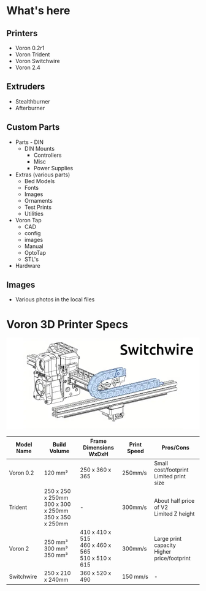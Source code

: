 # What's here

## Printers  
   * Voron 0.2r1
   * Voron Trident
   * Voron Switchwire 
   * Voron 2.4

## Extruders  
   * Stealthburner
   * Afterburner 

## Custom Parts  
   * Parts - DIN  
      *  DIN Mounts  
         * Controllers
         * Misc
         * Power Supplies
   * Extras (various parts)  
      * Bed Models
      * Fonts
      * Images
      * Ornaments
      * Test Prints
      * Utilities
   * Voron Tap  
      * CAD
      * config
      * images
      * Manual
      * OptoTap
      * STL's
   * Hardware

## Images  
   * Various photos in the local files
   
# Voron 3D Printer Specs

<img src="images/iso-v.webp" title="Voron Specs" />

| Model Name | Build Volume | Frame Dimensions<br> WxDxH | Print Speed | Pros/Cons |
|------------|--------------|------------|-------------|--------------|
| Voron 0.2 |  120 mm³ | 250 x 360 x 365 | 250mm/s | Small cost/footprint<br> Limited print size |
| Trident | 250 x 250 x 250mm<br>300 x 300 x 250mm<br>350 x 350 x 250mm | - | 300mm/s |About half price of V2<br>Limited Z height |
| Voron 2 | 250 mm³ <br> 300 mm³ <br> 350 mm³  | 410 x 410 x 515<br> 460 x 460 x 565<br> 510 x 510 x 615 | 300mm/s | Large print capacity<br> Higher price/footprint |
| Switchwire | 250 x 210 x 240mm | 360 x 520 x 490 | 150 mm/s  | - |
